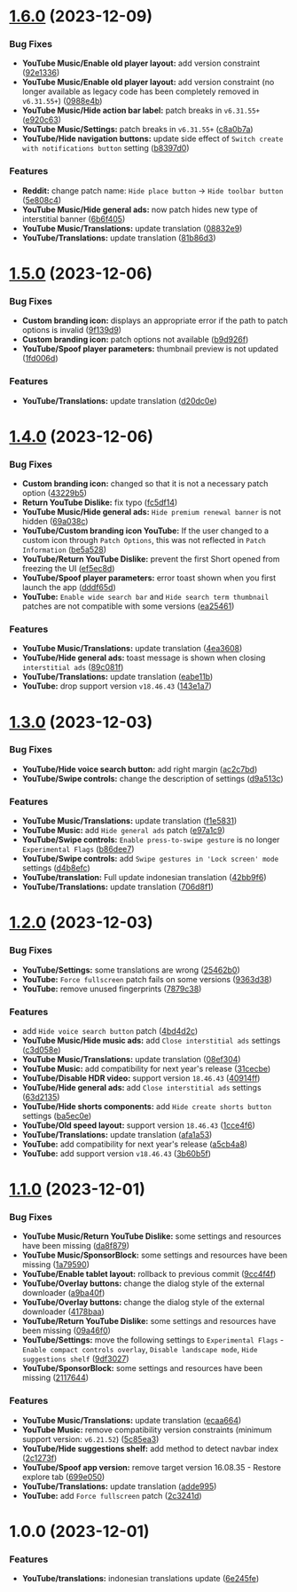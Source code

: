 # [1.6.0](https://github.com/Blawuken/revanced-patches-extended/compare/v1.5.0...v1.6.0) (2023-12-09)


### Bug Fixes

* **YouTube Music/Enable old player layout:** add version constraint ([92e1336](https://github.com/Blawuken/revanced-patches-extended/commit/92e13362451e9a335ded8e4b1471d0cd39e82961))
* **YouTube Music/Enable old player layout:** add version constraint (no longer available as legacy code has been completely removed in `v6.31.55+`) ([0988e4b](https://github.com/Blawuken/revanced-patches-extended/commit/0988e4b18a68e892edd4fbd1ca2ce681510b2277))
* **YouTube Music/Hide action bar label:** patch breaks in `v6.31.55+` ([e920c63](https://github.com/Blawuken/revanced-patches-extended/commit/e920c632f732e5aabc55a95fde7dbf0093c3f752))
* **YouTube Music/Settings:** patch breaks in `v6.31.55+` ([c8a0b7a](https://github.com/Blawuken/revanced-patches-extended/commit/c8a0b7ab161f7dbaf0e5c2d243cd5ec35fc47f80))
* **YouTube/Hide navigation buttons:** update side effect of `Switch create with notifications button` setting ([b8397d0](https://github.com/Blawuken/revanced-patches-extended/commit/b8397d0426f598deabe9c81835056d16ed4ad46b))


### Features

* **Reddit:** change patch name: `Hide place button` → `Hide toolbar button` ([5e808c4](https://github.com/Blawuken/revanced-patches-extended/commit/5e808c48ded4b45d3ab1c141778fefe3a838d093))
* **YouTube Music/Hide general ads:** now patch hides new type of interstitial banner ([6b6f405](https://github.com/Blawuken/revanced-patches-extended/commit/6b6f4059b32e1fded1ee2dabefeecf87e114c7f8))
* **YouTube Music/Translations:** update translation ([08832e9](https://github.com/Blawuken/revanced-patches-extended/commit/08832e9baae7805defa485f1c4364d30cf31fe9b))
* **YouTube/Translations:** update translation ([81b86d3](https://github.com/Blawuken/revanced-patches-extended/commit/81b86d3f2fb011d53fd16142e0524e7e572ab201))

# [1.5.0](https://github.com/Blawuken/revanced-patches-extended/compare/v1.4.0...v1.5.0) (2023-12-06)


### Bug Fixes

* **Custom branding icon:** displays an appropriate error if the path to patch options is invalid ([9f139d9](https://github.com/Blawuken/revanced-patches-extended/commit/9f139d942b2dabb7deda9a3f11babf8ff8954e16))
* **Custom branding icon:** patch options not available ([b9d926f](https://github.com/Blawuken/revanced-patches-extended/commit/b9d926f06367e18927102364801b7ce28df02919))
* **YouTube/Spoof player parameters:** thumbnail preview is not updated ([1fd006d](https://github.com/Blawuken/revanced-patches-extended/commit/1fd006d446bb7d98cfa3dca9f626796c63f2bdf6))


### Features

* **YouTube/Translations:** update translation ([d20dc0e](https://github.com/Blawuken/revanced-patches-extended/commit/d20dc0e9a1604934ef5790c29791446dd6891e6b))

# [1.4.0](https://github.com/Blawuken/revanced-patches-extended/compare/v1.3.0...v1.4.0) (2023-12-06)


### Bug Fixes

* **Custom branding icon:** changed so that it is not a necessary patch option ([43229b5](https://github.com/Blawuken/revanced-patches-extended/commit/43229b59bbeb0bd6417be226a6b41a013941c910))
* **Return YouTube Dislike:** fix typo ([fc5df14](https://github.com/Blawuken/revanced-patches-extended/commit/fc5df14d1824f06d73fadee83f54e7b7fa444502))
* **YouTube Music/Hide general ads:** `Hide premium renewal banner` is not hidden ([69a038c](https://github.com/Blawuken/revanced-patches-extended/commit/69a038cdad42b6e84ad2140a625f969c6a364a48))
* **YouTube/Custom branding icon YouTube:** If the user changed to a custom icon through `Patch Options`, this was not reflected in `Patch Information` ([be5a528](https://github.com/Blawuken/revanced-patches-extended/commit/be5a52842d003510b6fce6a3e9c8bc092bc5f6d0))
* **YouTube/Return YouTube Dislike:** prevent the first Short opened from freezing the UI ([ef5ec8d](https://github.com/Blawuken/revanced-patches-extended/commit/ef5ec8dbb7827f4395ee94535c36bdb0f6cd1fbb))
* **YouTube/Spoof player parameters:** error toast shown when you first launch the app ([dddf65d](https://github.com/Blawuken/revanced-patches-extended/commit/dddf65dc94cf1829a7234a8690cd7d56a4d9246e))
* **YouTube:** `Enable wide search bar` and `Hide search term thumbnail` patches are not compatible with some versions ([ea25461](https://github.com/Blawuken/revanced-patches-extended/commit/ea2546110cc773b88e2b2886adc634f46cd50133))


### Features

* **YouTube Music/Translations:** update translation ([4ea3608](https://github.com/Blawuken/revanced-patches-extended/commit/4ea3608ef2038706f68c555d8f722e048eff88c0))
* **YouTube/Hide general ads:** toast message is shown when closing `interstitial ads` ([89c081f](https://github.com/Blawuken/revanced-patches-extended/commit/89c081f3959d9768db6556f8be761f82843a2b69))
* **YouTube/Translations:** update translation ([eabe11b](https://github.com/Blawuken/revanced-patches-extended/commit/eabe11b7681238f53df64fcd776c2f4de633be6e))
* **YouTube:** drop support version `v18.46.43` ([143e1a7](https://github.com/Blawuken/revanced-patches-extended/commit/143e1a79f037df562fec3dcdca10401f55016829))

# [1.3.0](https://github.com/Blawuken/revanced-patches-extended/compare/v1.2.0...v1.3.0) (2023-12-03)


### Bug Fixes

* **YouTube/Hide voice search button:** add right margin ([ac2c7bd](https://github.com/Blawuken/revanced-patches-extended/commit/ac2c7bdc7ac41df1a84ba7e9611f25da5031c9ba))
* **YouTube/Swipe controls:** change the description of settings ([d9a513c](https://github.com/Blawuken/revanced-patches-extended/commit/d9a513c7be5ada61afe897c2fccfcc2f5e78101d))


### Features

* **YouTube Music/Translations:** update translation ([f1e5831](https://github.com/Blawuken/revanced-patches-extended/commit/f1e5831d3d5d55f4352f43b28b2c21eb6465e67b))
* **YouTube Music:** add `Hide general ads` patch ([e97a1c9](https://github.com/Blawuken/revanced-patches-extended/commit/e97a1c95dbc9e8bca9692cb21ed79f0ba3417b00))
* **YouTube/Swipe controls:** `Enable press-to-swipe gesture` is no longer `Experimental Flags` ([b86dee7](https://github.com/Blawuken/revanced-patches-extended/commit/b86dee7b771291f2e804891e005ecb50730c89ed))
* **YouTube/Swipe controls:** add `Swipe gestures in 'Lock screen' mode` settings ([d4b8efc](https://github.com/Blawuken/revanced-patches-extended/commit/d4b8efc67e747dcfe2902aa10bafdecd9d679926))
* **YouTube/translation:** Full update indonesian translation ([42bb9f6](https://github.com/Blawuken/revanced-patches-extended/commit/42bb9f6fbc2557f4b1f86a084d8179124cd3097b))
* **YouTube/Translations:** update translation ([706d8f1](https://github.com/Blawuken/revanced-patches-extended/commit/706d8f1f54cabf5f6916bbceaf981236c08d0209))

# [1.2.0](https://github.com/Blawuken/revanced-patches-extended/compare/v1.1.0...v1.2.0) (2023-12-03)


### Bug Fixes

* **YouTube/Settings:** some translations are wrong ([25462b0](https://github.com/Blawuken/revanced-patches-extended/commit/25462b046e99b96b952b8c5b197e5be925961465))
* **YouTube:** `Force fullscreen` patch fails on some versions ([9363d38](https://github.com/Blawuken/revanced-patches-extended/commit/9363d38b3377db54d964420604e778a30cd80233))
* **YouTube:** remove unused fingerprints ([7879c38](https://github.com/Blawuken/revanced-patches-extended/commit/7879c3870a202c04be94184f40fd8dae5699087a))


### Features

* add `Hide voice search button` patch ([4bd4d2c](https://github.com/Blawuken/revanced-patches-extended/commit/4bd4d2ccdf1fd9131b33ce1eb3cf610713ceb6f7))
* **YouTube Music/Hide music ads:** add `Close interstitial ads` settings ([c3d058e](https://github.com/Blawuken/revanced-patches-extended/commit/c3d058efe4f2a5eab1221a107c94f444d4d76a4f))
* **YouTube Music/Translations:** update translation ([08ef304](https://github.com/Blawuken/revanced-patches-extended/commit/08ef304a72da8a32f86b1df049e7438d754821d8))
* **YouTube Music:** add compatibility for next year's release ([31cecbe](https://github.com/Blawuken/revanced-patches-extended/commit/31cecbebd267350e1532c61cfcccea1ed226b851))
* **YouTube/Disable HDR video:** support version `18.46.43` ([40914ff](https://github.com/Blawuken/revanced-patches-extended/commit/40914ffecc0c6f2a5ca5d59b2e05ece85160ccad))
* **YouTube/Hide general ads:** add `Close interstitial ads` settings ([63d2135](https://github.com/Blawuken/revanced-patches-extended/commit/63d21354c0be9abb03111184b912e220af34a157))
* **YouTube/Hide shorts components:** add `Hide create shorts button` settings ([ba5ec0e](https://github.com/Blawuken/revanced-patches-extended/commit/ba5ec0e6dbec7ff2952a06336610eea3c1adaa56))
* **YouTube/Old speed layout:** support version `18.46.43` ([1cce4f6](https://github.com/Blawuken/revanced-patches-extended/commit/1cce4f6b0425efc73e1b57e0713a37c78fd4672d))
* **YouTube/Translations:** update translation ([afa1a53](https://github.com/Blawuken/revanced-patches-extended/commit/afa1a535338eb2d6036691bdb9bd53233676919d))
* **YouTube:** add compatibility for next year's release ([a5cb4a8](https://github.com/Blawuken/revanced-patches-extended/commit/a5cb4a8414a9fe31b1231feed13fd1487a77ab01))
* **YouTube:** add support version `v18.46.43` ([3b60b5f](https://github.com/Blawuken/revanced-patches-extended/commit/3b60b5faed50cc647c0c4129544097e62c69c5ab))

# [1.1.0](https://github.com/Blawuken/revanced-patches-extended/compare/v1.0.0...v1.1.0) (2023-12-01)


### Bug Fixes

* **YouTube Music/Return YouTube Dislike:** some settings and resources have been missing ([da8f879](https://github.com/Blawuken/revanced-patches-extended/commit/da8f879aab12c98549b06b3e35dfa55d5b250ff8))
* **YouTube Music/SponsorBlock:** some settings and resources have been missing ([1a79590](https://github.com/Blawuken/revanced-patches-extended/commit/1a79590aa4b0d460ec95cbd00d42d4ee726ec528))
* **YouTube/Enable tablet layout:** rollback to previous commit ([9cc4f4f](https://github.com/Blawuken/revanced-patches-extended/commit/9cc4f4f9da0b598769487a5b58338fee3bce927b))
* **YouTube/Overlay buttons:** change the dialog style of the external downloader ([a9ba40f](https://github.com/Blawuken/revanced-patches-extended/commit/a9ba40f6d2692718c54f17c349ed63c15a9bf263))
* **YouTube/Overlay buttons:** change the dialog style of the external downloader ([4178baa](https://github.com/Blawuken/revanced-patches-extended/commit/4178baa03913bfd7ce4e4d8c023ae2bae72253e0))
* **YouTube/Return YouTube Dislike:** some settings and resources have been missing ([09a46f0](https://github.com/Blawuken/revanced-patches-extended/commit/09a46f0eaa45202480c536153bf78180389710c7))
* **YouTube/Settings:** move the following settings to `Experimental Flags` - `Enable compact controls overlay`, `Disable landscape mode`, `Hide suggestions shelf` ([9df3027](https://github.com/Blawuken/revanced-patches-extended/commit/9df3027194844613f18f6dc367816c98c7d7a6a6))
* **YouTube/SponsorBlock:** some settings and resources have been missing ([2117644](https://github.com/Blawuken/revanced-patches-extended/commit/21176449d26f853f0a6900b0b05a024e1021f41f))


### Features

* **YouTube Music/Translations:** update translation ([ecaa664](https://github.com/Blawuken/revanced-patches-extended/commit/ecaa66430194ab963e9ccdacbaa8a3ed406bb42e))
* **YouTube Music:** remove compatibility version constraints (minimum support version: `v6.21.52`) ([5c85ea3](https://github.com/Blawuken/revanced-patches-extended/commit/5c85ea3b9de01abcaa6ec6407142b9dcd0b3135d))
* **YouTube/Hide suggestions shelf:** add method to detect navbar index ([2c1273f](https://github.com/Blawuken/revanced-patches-extended/commit/2c1273fc71d08ce59802ba05e263ee1ff2965db8))
* **YouTube/Spoof app version:** remove target version 16.08.35 - Restore explore tab ([699e050](https://github.com/Blawuken/revanced-patches-extended/commit/699e05076887c47e97674de8472ee94e0ea5cc28))
* **YouTube/Translations:** update translation ([adde995](https://github.com/Blawuken/revanced-patches-extended/commit/adde995f66225c9064fe72785a184497c404f0ba))
* **YouTube:** add `Force fullscreen` patch ([2c3241d](https://github.com/Blawuken/revanced-patches-extended/commit/2c3241d66a836ecf43475fa964d92b734173fb6d))

# 1.0.0 (2023-12-01)


### Features

* **YouTube/translations:** indonesian translations update ([6e245fe](https://github.com/Blawuken/revanced-patches-extended/commit/6e245fe099088d09809367087d8407035372bcbc))
